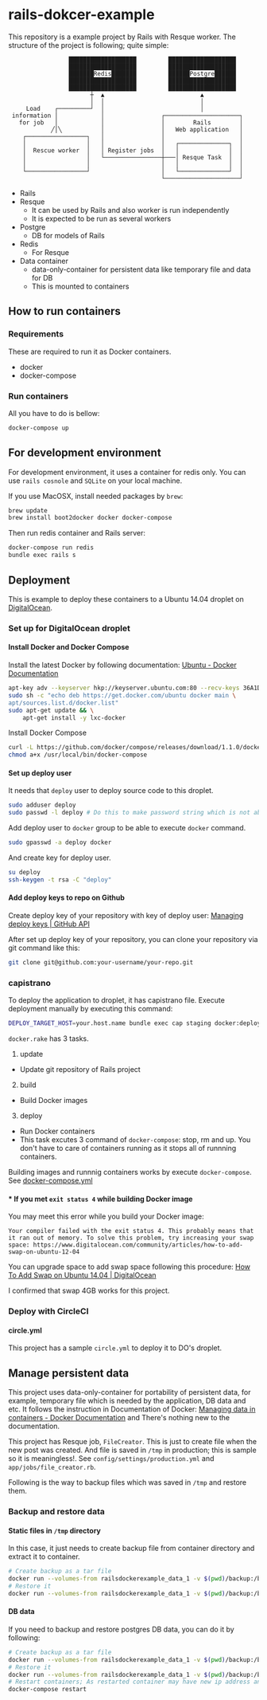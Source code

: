 rails-dokcer-example
================================================================================

This repository is a example project by Rails with Resque worker.
The structure of the project is following; quite simple:

```
                 ███████████████████         ███████████████████  
                 ███████████████████         ███████████████████  
                 ███████Redis███████         ██████Postgre██████  
                 ███████████████████         ███████████████████  
                 ███████████████████         ███████████████████  
                       ┼  ▲                           ▲
                       │  │                           │
     Load    ┌─────────┘  │                           │
 information │            │                ┌─────────────────────┐
   for job   │            │                │        Rails        │
            ╱│╲           │                │   Web application   │
    ┌─────────────────┐   │                │                     │
    │                 │   │                │   ┌──────────────┐  │
    │  Rescue worker  │   │ Register jobs  │   │              │  │
    │                 │   └────────────────┼───│ Resque Task  │  │
    │                 │                    │   │              │  │
    └─────────────────┘                    │   └──────────────┘  │
                                           └─────────────────────┘
```

* Rails
* Resque
    * It can be used by Rails and also worker is run independently
    * It is expected to be run as several workers
* Postgre
    * DB for models of Rails
* Redis
    * For Resque
* Data container
  * data-only-container for persistent data like temporary file and data for DB
  * This is mounted to containers

## How to run containers

### Requirements

These are required to run it as Docker containers.

* docker
* docker-compose

### Run containers

All you have to do is bellow:

```sh
docker-compose up
```

## For development environment

For development environment, it uses a container for redis only.
You can use `rails cosnole` and `SQLite` on your local machine.

If you use MacOSX, install needed packages by `brew`:

```sh
brew update
brew install boot2docker docker docker-compose
```

Then run redis container and Rails server:

```sh
docker-compose run redis
bundle exec rails s
```

## Deployment

This is example to deploy these containers to a Ubuntu 14.04 droplet on
[DigitalOcean](https://www.digitalocean.com/).

### Set up for DigitalOcean droplet

#### Install Docker and Docker Compose

Install the latest Docker by following documentation: [Ubuntu - Docker
Documentation](https://docs.docker.com/installation/ubuntulinux/#docker-maintained-package-installation)

```sh
apt-key adv --keyserver hkp://keyserver.ubuntu.com:80 --recv-keys 36A1D7869245C8950F966E92D8576A8BA88D21E9
sudo sh -c "echo deb https://get.docker.com/ubuntu docker main \
apt/sources.list.d/docker.list"
sudo apt-get update && \
    apt-get install -y lxc-docker
```

Install Docker Compose

```sh
curl -L https://github.com/docker/compose/releases/download/1.1.0/docker-compose-`uname -s`-`uname -m` > /usr/local/bin/docker-compose
chmod a+x /usr/local/bin/docker-compose
```

#### Set up deploy user

It needs that `deploy` user to deploy source code to this droplet.

```sh
sudo adduser deploy
sudo passwd -l deploy # Do this to make password string which is not able to input
```

Add deploy user to `docker` group to be able to execute `docker` command.

```sh
sudo gpasswd -a deploy docker
```

And create key for deploy user.

```sh
su deploy
ssh-keygen -t rsa -C "deploy"
```

#### Add deploy keys to repo on Github

Create deploy key of your repository with key of deploy user: [Managing deploy keys | GitHub API](https://developer.github.com/guides/managing-deploy-keys/#setup-2)

After set up deploy key of your repository, you can clone your repository via git command like this:

```sh
git clone git@github.com:your-username/your-repo.git
```

### capistrano

To deploy the application to droplet, it has capistrano file. Execute deployment manually by executing this command:

```sh
DEPLOY_TARGET_HOST=your.host.name bundle exec cap staging docker:deploy
```

`docker.rake` has 3 tasks.

1. update
  * Update git repository of Rails project
2. build
  * Build Docker images
3. deploy
  * Run Docker containers
  * This task excutes 3 command of `docker-compose`: stop, rm and up. You don't have to care of containers running as it stops all of runnning containers.

Building images and runnnig containers works by execute `docker-compose`.
See [docker-compose.yml](https://github.com/mookjp/rails-docker-example/blob/master/docker-compose.yml)

#### * If you met `exit status 4` while building Docker image

You may meet this error while you build your Docker image:

```
Your compiler failed with the exit status 4. This probably means that it ran out of memory. To solve this problem, try increasing your swap space: https://www.digitalocean.com/community/articles/how-to-add-swap-on-ubuntu-12-04
```

You can upgrade space to add swap space following this procedure:
[How To Add Swap on Ubuntu 14.04 | DigitalOcean](https://www.digitalocean.com/community/tutorials/how-to-add-swap-on-ubuntu-14-04)

I confirmed that swap 4GB works for this project.

### Deploy with CircleCI

#### circle.yml

This project has a sample `circle.yml` to deploy it to DO's droplet.


## Manage persistent data

This project uses data-only-container for portability of persistent data, for example, temporary file which is needed by the application, DB data and etc.
It follows the instruction in Documentation of Docker: [Managing data in containers - Docker Documentation](https://docs.docker.com/userguide/dockervolumes/) and There's nothing new to the documentation.

This project has Resque job, `FileCreator`. This is just to create file when the new post was created. And file is saved in `/tmp` in production; this is sample so it is meaningless!. See  `config/settings/production.yml` and `app/jobs/file_creator.rb`.

Following is the way to backup files which was saved in `/tmp` and restore them.

### Backup and restore data

#### Static files in `/tmp` directory

In this case, it just needs to create backup file from container directory and extract it to container.

```sh
# Create backup as a tar file
docker run --volumes-from railsdockerexample_data_1 -v $(pwd)/backup:/backup busybox tar cvf /backup/backup.tar /tmp
# Restore it
docker run --volumes-from railsdockerexample_data_1 -v $(pwd)/backup:/backup busybox tar xvf /backup/backup.tar
```

#### DB data

If you need to backup and restore postgres DB data, you can do it by following:

```sh
# Create backup as a tar file
docker run --volumes-from railsdockerexample_data_1 -v $(pwd)/backup:/backup busybox tar cvf /backup/backup.tar /var/lib/postgresql/data
# Restore it
docker run --volumes-from railsdockerexample_data_1 -v $(pwd)/backup:/backup busybox tar xvf /backup/backup.tar
# Restart containers; As restarted container may have new ip address and Rails knows it only to read ENV --- it was set --link option and it will not update automatically
docker-compose restart
```
